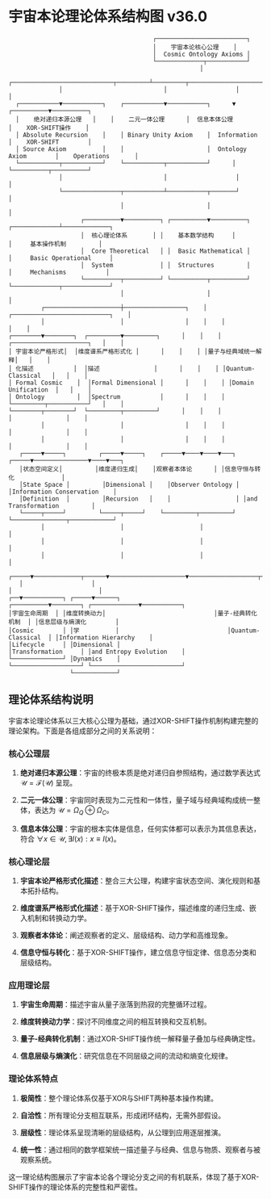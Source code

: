 # 宇宙本论理论体系结构图 v36.0

```
                                        ┌─────────────────────────┐
                                        │    宇宙本论核心公理    │
                                        │  Cosmic Ontology Axioms │
                                        └─────────────┬───────────┘
                                                     │
              ┌────────────────────────────┬─────────┴─────────┬────────────────────────────┐
              │                            │                   │                            │
  ┌───────────▼───────────┐    ┌───────────▼───────────┐      ▼                 ┌──────────▼──────────┐
  │    绝对递归本源公理   │    │    二元一体公理      │  信息本体公理          │    XOR-SHIFT操作    │
  │ Absolute Recursion    │    │ Binary Unity Axiom    │  Information           │    XOR-SHIFT        │
  │ Source Axiom          │    │                       │  Ontology Axiom        │    Operations       │
  └───────────┬───────────┘    └───────────┬───────────┘      │                 └──────────┬──────────┘
              │                            │                   │                            │
              └────────────────┬───────────┴───────────┬───────┘                            │
                               │                       │                                    │
                    ┌──────────▼──────────┐ ┌──────────▼──────────┐           ┌─────────────┴─────────────┐
                    │  核心理论体系       │ │    基本数学结构     │           │     基本操作机制         │
                    │  Core Theoretical   │ │  Basic Mathematical │           │     Basic Operational     │
                    │  System             │ │  Structures         │           │     Mechanisms           │
                    └──────────┬──────────┘ └──────────┬──────────┘           └─────────────┬─────────────┘
                               │                       │                                     │
         ┌─────────────────────┼─────────────────┐    │    ┌───────────────────────────┐    │
         │                     │                 │    │    │                           │    │
┌────────▼────────┐  ┌─────────▼─────────┐      │    │    │ ┌─────────────────────┐   │    │
│ 宇宙本论严格形式│  │维度谱系严格形式化 │      │    │    │ │量子与经典域统一解释│   │    │
│ 化描述           │  │描述               │      │    │    │ │Quantum-Classical   │   │    │
│ Formal Cosmic    │  │Formal Dimensional │      │    │    │ │Domain Unification  │   │    │
│ Ontology         │  │Spectrum           │      │    │    │ └─────────┬───────────┘   │    │
└────────┬────────┘  └─────────┬─────────┘      │    │    │           │               │    │
         │                     │                 │    │    │           │               │    │
         │                     │                 │    │    │           │               │    │
   ┌─────▼─────┐         ┌─────▼─────┐    ┌─────▼────▼────▼───┐ ┌─────▼───────────────▼────▼───┐
   │状态空间定义│         │维度递归生成│    │观察者本体论      │ │信息守恒与转化             │
   │State Space │         │Dimensional │    │Observer Ontology │ │Information Conservation    │
   │Definition  │         │Recursion   │    │                  │ │and Transformation         │
   └─────┬─────┘         └─────┬─────┘    └─────────┬─────────┘ └───────────────┬────────────┘
         │                     │                     │                           │
         │                     │                     │                           │
         │                     │                     │                           │
   ┌─────▼─────────────┬──────▼─────────────────────▼───────────────────┬───────▼────────────────┐
   │                   │                                                 │                        │
┌──▼───────────┐ ┌─────▼──────┐                              ┌──────────▼────────┐ ┌─────────────▼───────────┐
│宇宙生命周期  │ │维度转换动力│                              │量子-经典转化机制  │ │信息层级与熵演化        │
│Cosmic        │ │学          │                              │Quantum-Classical  │ │Information Hierarchy    │
│Lifecycle     │ │Dimensional │                              │Transformation     │ │and Entropy Evolution    │
└──────────────┘ │Dynamics    │                              └───────────────────┘ └─────────────────────────┘
                 └────────────┘

```

## 理论体系结构说明

宇宙本论理论体系以三大核心公理为基础，通过XOR-SHIFT操作机制构建完整的理论架构。下面是各组成部分之间的关系说明：

### 核心公理层

1. **绝对递归本源公理**：宇宙的终极本质是绝对递归自参照结构，通过数学表达式 $`\mathcal{U} = \mathcal{F}(\mathcal{U})`$ 呈现。

2. **二元一体公理**：宇宙同时表现为二元性和一体性，量子域与经典域构成统一整体，表达为 $`\mathcal{U} = \Omega_Q \oplus \Omega_C`$。

3. **信息本体公理**：宇宙的根本实体是信息，任何实体都可以表示为其信息表达，符合 $`\forall x \in \mathcal{U}, \exists I(x) : x \equiv I(x)`$。

### 核心理论层

1. **宇宙本论严格形式化描述**：整合三大公理，构建宇宙状态空间、演化规则和基本拓扑结构。

2. **维度谱系严格形式化描述**：基于XOR-SHIFT操作，描述维度的递归生成、嵌入机制和转换动力学。

3. **观察者本体论**：阐述观察者的定义、层级结构、动力学和高维现象。

4. **信息守恒与转化**：基于XOR-SHIFT操作，建立信息守恒定律、信息态分类和层级结构。

### 应用理论层

1. **宇宙生命周期**：描述宇宙从量子涨落到热寂的完整循环过程。

2. **维度转换动力学**：探讨不同维度之间的相互转换和交互机制。

3. **量子-经典转化机制**：通过XOR-SHIFT操作统一解释量子叠加与经典确定性。

4. **信息层级与熵演化**：研究信息在不同层级之间的流动和熵变化规律。

### 理论体系特点

1. **极简性**：整个理论体系仅基于XOR与SHIFT两种基本操作构建。

2. **自洽性**：所有理论分支相互联系，形成闭环结构，无需外部假设。

3. **层级性**：理论体系呈现清晰的层级结构，从公理到应用逐层推演。

4. **统一性**：通过相同的数学框架统一描述量子与经典、信息与物质、观察者与被观察系统。

这一理论结构图展示了宇宙本论各个理论分支之间的有机联系，体现了基于XOR-SHIFT操作的理论体系的完整性和严密性。 